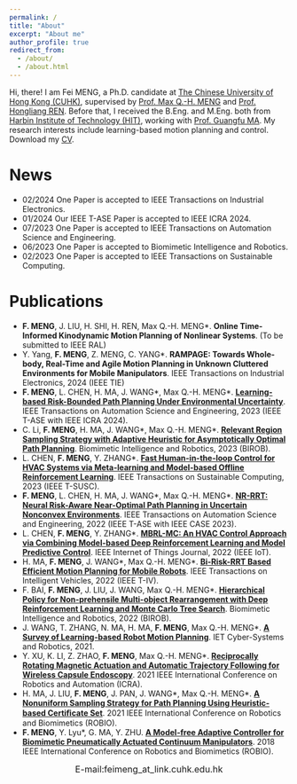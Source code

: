 ```yaml
---
permalink: /
title: "About"
excerpt: "About me"
author_profile: true
redirect_from: 
  - /about/
  - /about.html
---
```


Hi, there! I am Fei MENG, a Ph.D. candidate at [The Chinese University of Hong Kong (CUHK)](https://www.cuhk.edu.hk/english/index.html), supervised by [Prof. Max Q.-H. MENG](https://www.ee.cuhk.edu.hk/~qhmeng/) and [Prof. Hongliang REN](https://www.ee.cuhk.edu.hk/en-gb/people/academic-staff/professors/prof-ren-hongliang). Before that, I received the B.Eng. and M.Eng. both from [Harbin Institute of Technology (HIT)](http://en.hit.edu.cn/), working with [Prof. Guangfu MA](http://homepage.hit.edu.cn/maguangfu). My research interests include learning-based motion planning and control. Download my [CV](../files/cv.pdf).

News
======
- 02/2024 One Paper is accepted to IEEE Transactions on Industrial Electronics.
- 01/2024 Our IEEE T-ASE Paper is accepted to IEEE ICRA 2024.
- 07/2023 One Paper is accepted to IEEE Transactions on Automation Science and Engineering.
- 06/2023 One Paper is accepted to Biomimetic Intelligence and Robotics.
- 02/2023 One Paper is accepted to IEEE Transactions on Sustainable Computing.
  
Publications
===== 
- **F. MENG**, J. LIU, H. SHI, H. REN, Max Q.-H. MENG\*. **Online Time-Informed Kinodynamic Motion Planning of Nonlinear Systems**. (To be submitted to IEEE RAL)
- Y. Yang, **F. MENG**, Z. MENG, C. YANG\*. **RAMPAGE: Towards Whole-body, Real-Time and Agile Motion Planning in Unknown Cluttered Environments for Mobile Manipulators**. IEEE Transactions on Industrial Electronics, 2024 (IEEE TIE)
- **F. MENG**, L. CHEN, H. MA, J. WANG\*, Max Q.-H. MENG\*. [**Learning-based Risk-Bounded Path Planning Under Environmental Uncertainty**](https://ieeexplore.ieee.org/document/10207032). IEEE Transactions on Automation Science and Engineering, 2023 (IEEE T-ASE with IEEE ICRA 2024).
- C. Li, **F. MENG**, H. MA, J. WANG\*, Max Q.-H. MENG\*. [**Relevant Region Sampling Strategy with Adaptive Heuristic for Asymptotically Optimal Path Planning**](https://www.sciencedirect.com/science/article/pii/S266737972300027X). Biomimetic Intelligence and Robotics, 2023 (BIROB).
- L. CHEN, **F. MENG**, Y. ZHANG\*. [**Fast Human-in-the-loop Control for HVAC Systems via Meta-learning and Model-based Offline Reinforcement Learning**](https://ieeexplore.ieee.org/document/10057050). IEEE Transactions on Sustainable Computing, 2023 (IEEE T-SUSC).
- **F. MENG**, L. CHEN, H. MA, J. WANG\*, Max Q.-H. MENG\*. [**NR-RRT: Neural Risk-Aware Near-Optimal Path Planning in Uncertain Nonconvex Environments**](https://ieeexplore.ieee.org/document/9928264). IEEE Transactions on Automation Science and Engineering, 2022 (IEEE T-ASE with IEEE CASE 2023).
- L. CHEN, **F. MENG**, Y. ZHANG\*. [**MBRL-MC: An HVAC Control Approach via Combining Model-based Deep Reinforcement Learning and Model Predictive Control**](https://ieeexplore.ieee.org/document/9747916/). IEEE Internet of Things Journal, 2022 (IEEE IoT).
- H. MA, **F. MENG**, J. WANG\*, Max Q.-H. MENG\*. [**Bi-Risk-RRT Based Efficient Motion Planning for Mobile Robots**](https://ieeexplore.ieee.org/document/9718167). IEEE Transactions on Intelligent Vehicles, 2022 (IEEE T-IV).
- F. BAI, **F. MENG**, J. LIU, J. WANG, Max Q.-H. MENG\*. [**Hierarchical Policy for Non-prehensile Multi-object Rearrangement with Deep Reinforcement Learning and Monte Carlo Tree Search**](https://arxiv.org/abs/2109.08973). Biomimetic Intelligence and Robotics, 2022 (BIROB).
- J. WANG, T. ZHANG, N. MA, H. MA, **F. MENG**, Max Q.-H. MENG\*. [**A Survey of Learning-based Robot Motion Planning**](https://ietresearch.onlinelibrary.wiley.com/doi/full/10.1049/csy2.12020). IET Cyber-Systems and Robotics, 2021.
- Y. XU, K. LI, Z. ZHAO, **F. MENG**, Max Q.-H. MENG\*. [**Reciprocally Rotating Magnetic Actuation and Automatic Trajectory Following for Wireless Capsule Endoscopy**](https://ieeexplore.ieee.org/document/9561833). 2021 IEEE International Conference on Robotics and Automation (ICRA).
- H. MA, J. LIU, **F. MENG**, J. PAN, J. WANG*, Max Q.-H. MENG\*. [**A Nonuniform Sampling Strategy for Path Planning Using Heuristic-based Certiﬁcate Set**](https://ieeexplore.ieee.org/document/9739494/). 2021 IEEE International Conference on Robotics and Biomimetics (ROBIO).
- **F. MENG**, Y. Lyu\*, G. MA, Y. ZHU. [**A Model-free Adaptive Controller for Biomimetic Pneumatically Actuated Continuum Manipulators**](https://ieeexplore.ieee.org/document/8665233). 2018 IEEE International Conference on Robotics and Biomimetics (ROBIO).

<script type="text/javascript" src="//rf.revolvermaps.com/0/0/5.js?i=5d4rkzrp854&amp;m=0&amp;c=ff0000&amp;cr1=ffffff" async="async"></script>
<font size=3><p align="center">E-mail:feimeng_at_link.cuhk.edu.hk</p></font>
